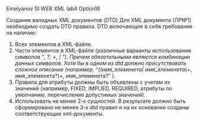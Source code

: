 Emelyanov SI
WEB XML
lab4 Option16

Создание валидных XML документов (DTD)
Для XML документа (ЛР№1) необходимо создать DTD правила.
DTD включающее в себя требования на наличие:
1.	Всех элементов в XML-файле.
2.	Части элементов в XML-файле (различные варианты использования символов “*, ?, +, | “).
    Причем обязательными являются комбинации данных символов.
    Хотя бы в одном из dtd должно присутствовать сложное описание
    (например, “((имя_элеменета| имя_элеменета*)+, имя_элеменета*)+, имя_элеменета?” ).
3.	Правила для атрибуты должны быть объявлены с учетом их значений
    (например, FIXED, IMPLIED, REQUIRED, атрибуты по умолчанию, перечисление допустимых значений).
4.	Использовать не менее 2-х сущностей.
В результате должно быть сформировано не менее 3-х dtd правил и на их основании созданы соответствующие xml-документы.
